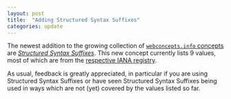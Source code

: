 ```yaml
---
layout: post
title:  "Adding Structured Syntax Suffixes"
categories: update
---
```


The newest addition to the growing collection of [`webconcepts.info` concepts](/concepts/) are [*Structured Syntax Suffixes*](/concepts/structured-syntax-suffixes). This new concept currently lists 9 values, most of which are from the [respective IANA registry](http://www.iana.org/assignments/media-type-structured-suffix/media-type-structured-suffix.xhtml).

As usual, feedback is greatly appreciated, in particular if you are using Structured Syntax Suffixes or have seen Structured Syntax Suffixes being used in ways which are not (yet) covered by the values listed so far.
